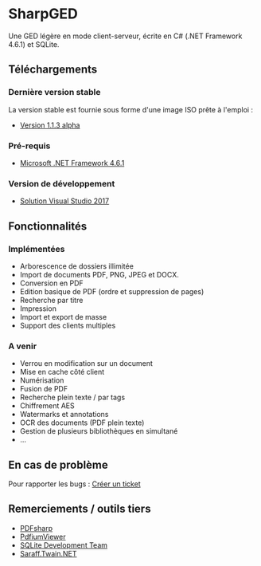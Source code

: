 # SharpGED #

Une GED légère en mode client-serveur, écrite en C# (.NET Framework 4.6.1) et SQLite.

## Téléchargements ##

### Dernière version stable ###

La version stable est fournie sous forme d'une image ISO prête à l'emploi :

* [Version 1.1.3 alpha](https://bitbucket.org/cgerardin/sharpged/downloads/SharpGED_1.1.3.iso)

### Pré-requis ###

* [Microsoft .NET Framework 4.6.1](https://www.microsoft.com/fr-FR/download/details.aspx?id=49982)

### Version de développement ###

* [Solution Visual Studio 2017](https://bitbucket.org/cgerardin/sharpged/get/0b3b8ca9ce50.zip)

## Fonctionnalités ##

### Implémentées ###

* Arborescence de dossiers illimitée
* Import de documents PDF, PNG, JPEG et DOCX.
* Conversion en PDF
* Edition basique de PDF (ordre et suppression de pages)
* Recherche par titre
* Impression
* Import et export de masse
* Support des clients multiples

### A venir ###

* Verrou en modification sur un document
* Mise en cache côté client
* Numérisation
* Fusion de PDF
* Recherche plein texte / par tags
* Chiffrement AES
* Watermarks et annotations
* OCR des documents (PDF plein texte)
* Gestion de plusieurs bibliothèques en simultané
* ...

## En cas de problème ##

Pour rapporter les bugs : [Créer un ticket](https://bitbucket.org/cgerardin/sharpged/issues/new)

## Remerciements / outils tiers ##

* [PDFsharp](http://www.pdfsharp.net)
* [PdfiumViewer](https://github.com/pvginkel/PdfiumViewer)
* [SQLite Development Team](http://sqlite.org/)
* [Saraff.Twain.NET](https://github.com/saraff-9EB1047A4BEB4cef8506B29BA325BD5A/Saraff.Twain.NET)